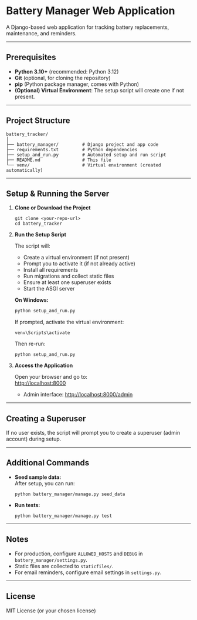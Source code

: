 # Battery Manager Web Application

A Django-based web application for tracking battery replacements, maintenance, and reminders.

---

## Prerequisites

- **Python 3.10+** (recommended: Python 3.12)
- **Git** (optional, for cloning the repository)
- **pip** (Python package manager, comes with Python)
- **(Optional) Virtual Environment**: The setup script will create one if not present.

---

## Project Structure

```
battery_tracker/
│
├── battery_manager/         # Django project and app code
├── requirements.txt         # Python dependencies
├── setup_and_run.py         # Automated setup and run script
├── README.md                # This file
└── venv/                    # Virtual environment (created automatically)
```

---

## Setup & Running the Server

1. **Clone or Download the Project**

   ```
   git clone <your-repo-url>
   cd battery_tracker
   ```

2. **Run the Setup Script**

   The script will:
   - Create a virtual environment (if not present)
   - Prompt you to activate it (if not already active)
   - Install all requirements
   - Run migrations and collect static files
   - Ensure at least one superuser exists
   - Start the ASGI server

   **On Windows:**
   ```sh
   python setup_and_run.py
   ```

   If prompted, activate the virtual environment:
   ```
   venv\Scripts\activate
   ```

   Then re-run:
   ```
   python setup_and_run.py
   ```

3. **Access the Application**

   Open your browser and go to:  
   [http://localhost:8000](http://localhost:8000)

   - Admin interface: [http://localhost:8000/admin](http://localhost:8000/admin)

---

## Creating a Superuser

If no user exists, the script will prompt you to create a superuser (admin account) during setup.

---

## Additional Commands

- **Seed sample data:**  
  After setup, you can run:
  ```
  python battery_manager/manage.py seed_data
  ```

- **Run tests:**  
  ```
  python battery_manager/manage.py test
  ```

---

## Notes

- For production, configure `ALLOWED_HOSTS` and `DEBUG` in `battery_manager/settings.py`.
- Static files are collected to `staticfiles/`.
- For email reminders, configure email settings in `settings.py`.

---

## License

MIT License (or your chosen license)
